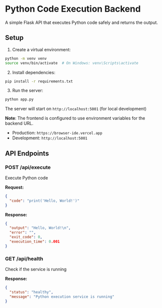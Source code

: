 # Python Code Execution Backend

A simple Flask API that executes Python code safely and returns the output.

## Setup

1. Create a virtual environment:

```bash
python -m venv venv
source venv/bin/activate  # On Windows: venv\Scripts\activate
```

2. Install dependencies:

```bash
pip install -r requirements.txt
```

3. Run the server:

```bash
python app.py
```

The server will start on `http://localhost:5001` (for local development)

**Note**: The frontend is configured to use environment variables for the backend URL.

- Production: `https://browser-ide.vercel.app`
- Development: `http://localhost:5001`

## API Endpoints

### POST /api/execute

Execute Python code

**Request:**

```json
{
  "code": "print('Hello, World!')"
}
```

**Response:**

```json
{
  "output": "Hello, World!\n",
  "error": "",
  "exit_code": 0,
  "execution_time": 0.001
}
```

### GET /api/health

Check if the service is running

**Response:**

```json
{
  "status": "healthy",
  "message": "Python execution service is running"
}
```
